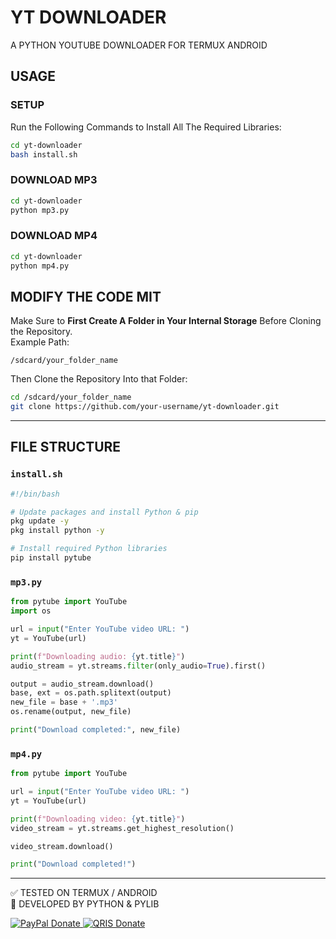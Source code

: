 # YT DOWNLOADER
A PYTHON YOUTUBE DOWNLOADER FOR TERMUX ANDROID

## USAGE

### SETUP
Run the Following Commands to Install All The Required Libraries:
```bash
cd yt-downloader
bash install.sh
```

### DOWNLOAD MP3
```bash
cd yt-downloader
python mp3.py
```

### DOWNLOAD MP4
```bash
cd yt-downloader
python mp4.py
```

## MODIFY THE CODE MIT

Make Sure to **First Create A Folder in Your Internal Storage** Before Cloning the Repository.  
Example Path:
```
/sdcard/your_folder_name
```
Then Clone the Repository Into that Folder:
```bash
cd /sdcard/your_folder_name
git clone https://github.com/your-username/yt-downloader.git
```

---

## FILE STRUCTURE

### `install.sh`
```bash
#!/bin/bash

# Update packages and install Python & pip
pkg update -y
pkg install python -y

# Install required Python libraries
pip install pytube
```

### `mp3.py`
```python
from pytube import YouTube
import os

url = input("Enter YouTube video URL: ")
yt = YouTube(url)

print(f"Downloading audio: {yt.title}")
audio_stream = yt.streams.filter(only_audio=True).first()

output = audio_stream.download()
base, ext = os.path.splitext(output)
new_file = base + '.mp3'
os.rename(output, new_file)

print("Download completed:", new_file)
```

### `mp4.py`
```python
from pytube import YouTube

url = input("Enter YouTube video URL: ")
yt = YouTube(url)

print(f"Downloading video: {yt.title}")
video_stream = yt.streams.get_highest_resolution()

video_stream.download()

print("Download completed!")
```

---

✅ TESTED ON TERMUX / ANDROID  
📜 DEVELOPED BY PYTHON & PYLIB

<p align="left">
  <a href="https://www.paypal.me/xmorinori">
    <img src="https://img.shields.io/badge/PayPal-DONATE-blue?logo=paypal&logoColor=white&style=flat-square" alt="PayPal Donate"/>
  </a>
  <a href="https://github.com/xmorinori/xmorinori/blob/main/img/XMORINORIQRIS.jpg">
    <img src="https://img.shields.io/badge/QRIS-DONATE-red?logo=alipay&logoColor=white&style=flat-square" alt="QRIS Donate"/>
  </a>
</p>
